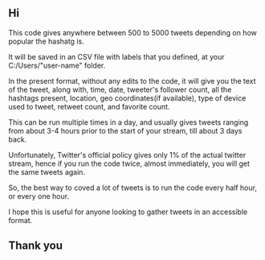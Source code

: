 ## Hi

This code gives anywhere between 500 to 5000 tweets depending on how popular the hashatg is.

It will be saved in an CSV file with labels that you defined, at your C:/Users/"user-name" folder.

In the present format, without any edits to the code, it will give you the text of the tweet, along with, time, date, tweeter's follower count, all the hashtags present, location, geo coordinates(if available), type of device used to tweet, retweet count, and favorite count.

This can be run multiple times in a day, and usually gives tweets ranging from about 3-4 hours prior to the start of your stream, till about 3 days back.

Unfortunately, Twitter's official policy gives only 1% of the actual twitter stream, hence if you run the code twice, almost immediately, you will get the same tweets again.

So, the best way to coved a lot of tweets is to run the code every half hour, or every one hour.

I hope this is useful for anyone looking to gather tweets in an accessible format.

## Thank you
